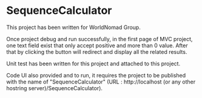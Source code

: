 # SequenceCalculator
This project has been written for WorldNomad Group.

Once project debug and run successfully, in the first page of MVC project, one text field exist that
only accept positive and more than 0 value. After that by clicking the button will redirect and display all the related
results.

Unit test has been written for this project and attached to this project.

Code UI also provided and to run, it requires the project to be  published with the name of "SequenceCalculator"
(URL : http://localhost (or any other hostring server)/SequenceCalculator). 
